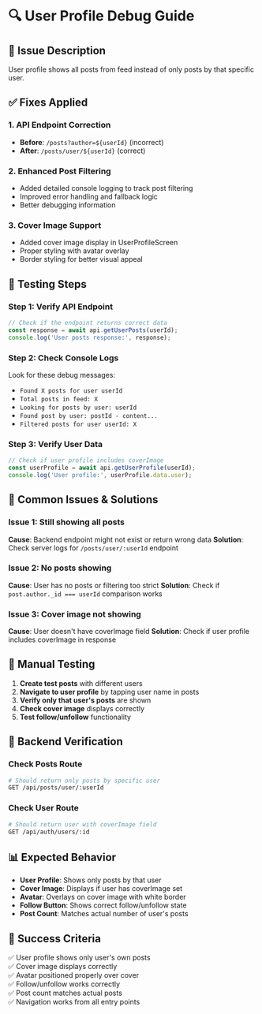 # 🔍 User Profile Debug Guide

## 🎯 Issue Description
User profile shows all posts from feed instead of only posts by that specific user.

## ✅ Fixes Applied

### 1. **API Endpoint Correction**
- **Before**: `/posts?author=${userId}` (incorrect)
- **After**: `/posts/user/${userId}` (correct)

### 2. **Enhanced Post Filtering**
- Added detailed console logging to track post filtering
- Improved error handling and fallback logic
- Better debugging information

### 3. **Cover Image Support**
- Added cover image display in UserProfileScreen
- Proper styling with avatar overlay
- Border styling for better visual appeal

## 🧪 Testing Steps

### **Step 1: Verify API Endpoint**
```javascript
// Check if the endpoint returns correct data
const response = await api.getUserPosts(userId);
console.log('User posts response:', response);
```

### **Step 2: Check Console Logs**
Look for these debug messages:
- `Found X posts for user userId`
- `Total posts in feed: X`
- `Looking for posts by user: userId`
- `Found post by user: postId - content...`
- `Filtered posts for user userId: X`

### **Step 3: Verify User Data**
```javascript
// Check if user profile includes coverImage
const userProfile = await api.getUserProfile(userId);
console.log('User profile:', userProfile.data.user);
```

## 🐛 Common Issues & Solutions

### **Issue 1: Still showing all posts**
**Cause**: Backend endpoint might not exist or return wrong data
**Solution**: Check server logs for `/posts/user/:userId` endpoint

### **Issue 2: No posts showing**
**Cause**: User has no posts or filtering too strict
**Solution**: Check if `post.author._id === userId` comparison works

### **Issue 3: Cover image not showing**
**Cause**: User doesn't have coverImage field
**Solution**: Check if user profile includes coverImage in response

## 📱 Manual Testing

1. **Create test posts** with different users
2. **Navigate to user profile** by tapping user name in posts
3. **Verify only that user's posts** are shown
4. **Check cover image** displays correctly
5. **Test follow/unfollow** functionality

## 🔧 Backend Verification

### **Check Posts Route**
```bash
# Should return only posts by specific user
GET /api/posts/user/:userId
```

### **Check User Route**
```bash
# Should return user with coverImage field
GET /api/auth/users/:id
```

## 📊 Expected Behavior

- **User Profile**: Shows only posts by that user
- **Cover Image**: Displays if user has coverImage set
- **Avatar**: Overlays on cover image with white border
- **Follow Button**: Shows correct follow/unfollow state
- **Post Count**: Matches actual number of user's posts

## 🎉 Success Criteria

✅ User profile shows only user's own posts  
✅ Cover image displays correctly  
✅ Avatar positioned properly over cover  
✅ Follow/unfollow works correctly  
✅ Post count matches actual posts  
✅ Navigation works from all entry points 